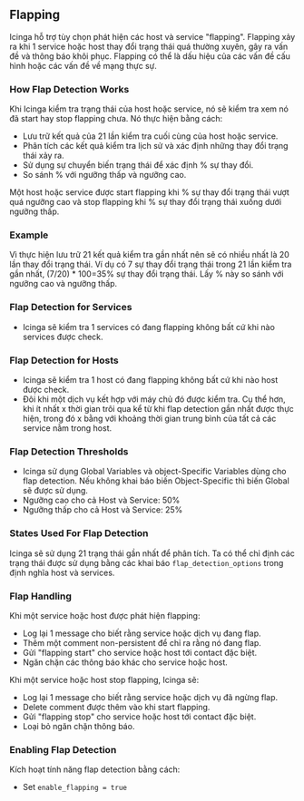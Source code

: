 ## Flapping
Icinga hỗ trợ tùy chọn phát hiện các host và service "flapping". Flapping xảy ra khi 1 service hoặc host thay đổi trạng thái quá thường xuyên, gây ra vấn đề và thông báo khôi phục. Flapping có thể là dấu hiệu của các vấn đề cấu hình hoặc các vấn đề về mạng thực sự.  
### How Flap Detection Works
Khi Icinga kiểm tra trạng thái của host hoặc service, nó sẽ kiểm tra xem nó đã start hay stop flapping chưa. Nó thực hiện bằng cách:  
- Lưu trữ kết quả của 21 lần kiểm tra cuối cùng của host hoặc service.  
- Phân tích các kết quả kiểm tra lịch sử và xác định những thay đổi trạng thái xảy ra.  
- Sử dụng sự chuyển biến trạng thái để xác định % sự thay đổi.  
- So sánh % với ngưỡng thấp và ngưỡng cao.  

Một host hoặc service được start flapping khi % sự thay đổi trạng thái vượt quá ngưỡng cao và stop flapping khi % sự thay đổi trạng thái xuống dưới ngưỡng thấp.  
### Example
Vì thực hiện lưu trữ 21 kết quả kiểm tra gần nhất nên sẽ có nhiều nhất là 20 lần thay đổi trạng thái. Ví dụ có 7 sự thay đổi trạng thái trong 21 lần kiểm tra gần nhất, (7/20) * 100=35% sự thay đổi trạng thái. Lấy % này so sánh với ngưỡng cao và ngưỡng thấp.  
### Flap Detection for Services
- Icinga sẽ kiểm tra 1 services có đang flapping không bất cứ khi nào services được check.  

### Flap Detection for Hosts
- Icinga sẽ kiểm tra 1 host có đang flapping không bất cứ khi nào host được check.
- Đôi khi một dịch vụ kết hợp với máy chủ đó được kiểm tra. Cụ thể hơn, khi ít nhất x thời gian trôi qua kể từ khi flap detection gần nhất được thực hiện, trong đó x bằng với khoảng thời gian trung bình của tất cả các service nằm trong host.  

### Flap Detection Thresholds
- Icinga sử dụng Global Variables và object-Specific Variables dùng cho flap detection. Nếu không khai báo biến Object-Specific thì biến Global sẽ được sử dụng.  
- Ngưỡng cao cho cả Host và Service: 50%  
- Ngưỡng thấp cho cả Host và Service: 25%  

### States Used For Flap Detection
Icinga sẽ sử dụng 21 trạng thái gần nhất để phân tích. Ta có thể chỉ định các trạng thái được sử dụng bằng các khai báo `flap_detection_options` trong định nghĩa host và services. 
### Flap Handling
Khi một service hoặc host được phát hiện flapping:
- Log lại 1 message cho biết rằng service hoặc dịch vụ đang flap.  
- Thêm một comment non-persistent để chỉ ra rằng nó đang flap.  
- Gửi "flapping start" cho service hoặc host tới contact đặc biệt.  
- Ngăn chặn các thông báo khác cho service hoặc host.  

Khi một service hoặc host stop flapping, Icinga sẽ:  
- Log lại 1 message cho biết rằng service hoặc dịch vụ đã ngừng flap.  
- Delete comment được thêm vào khi start flapping.  
- Gửi "flapping stop" cho service hoặc host tới contact đặc biệt.  
- Loại bỏ ngăn chặn thông báo.  

### Enabling Flap Detection
Kích hoạt tính năng flap detection bằng cách:  
- Set `enable_flapping = true `  

